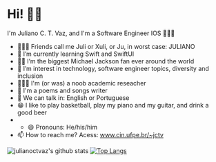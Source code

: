 
# Hi! 👋🏾

I'm Juliano C. T. Vaz, and I'm a Software Engineer IOS 👨🏾‍💻
- 🤷🏾‍♂️ Friends call me Juli or Xuli, or Ju, in worst case: JULIANO
- 🚀 I’m currently learning Swift and SwiftUI
- 🕺🏾 I’m the biggest Michael Jackson fan ever around the world
- 💬 I’m interest in technology, software engineer topics, diversity and inclusion
- 👨🏾‍🔬 I'm (or was) a noob academic reseacher
- 💜 I'm a poems and songs writer
- 📣 We can talk in: English or Portuguese
- 😁 I like to play basketball, play my piano and my guitar, and drink a good beer 
- - 😄 Pronouns: He/his/him
- 📫 How to reach me? Acess: www.cin.ufpe.br/~jctv 



<!--
### Hi there 👋
**julianoctvaz/julianoctvaz** is a ✨ _special_ ✨ repository because its `README.md` (this file) appears on your GitHub profile.

Here are some ideas to get you started:

- 🔭 I’m currently working on ...
- 🌱 I’m currently learning ...
- 👯 I’m looking to collaborate on ...
- 🤔 I’m looking for help with ...
- 💬 Ask me about ...


-->


![julianoctvaz's github stats](https://github-readme-stats.vercel.app/api?username=julianoctvaz&theme=dracula&show_icons=true&count_private=true)  [![Top Langs](https://github-readme-stats.vercel.app/api/top-langs/?username=julianoctvaz&layout=compact&theme=dracula&langs_count=6)](https://github.com/anuraghazra/github-readme-stats) 

